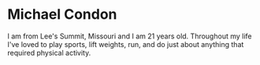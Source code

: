 # Michael Condon
I am from Lee's Summit, Missouri and I am 21 years old. Throughout my life I've loved to play sports, lift weights, run, and do just about anything that required physical activity.